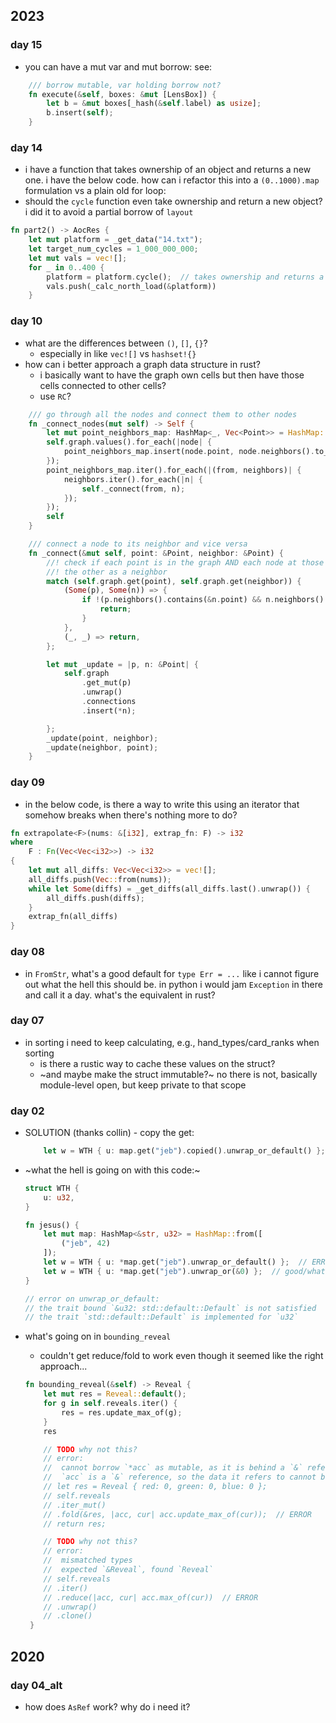 ## 2023

### day 15
- you can have a mut var and mut borrow: see: 
```rust
    /// borrow mutable, var holding borrow not?
    fn execute(&self, boxes: &mut [LensBox]) {
        let b = &mut boxes[_hash(&self.label) as usize];
        b.insert(self);
    }
```

### day 14
- i have a function that takes ownership of an object and returns a new one. i have the below code.
how can i refactor this into a `(0..1000).map` formulation vs a plain old for loop:
- should the `cycle` function even take ownership and return a new object? i did it to avoid a partial borrow of `layout`
```rust
fn part2() -> AocRes {
    let mut platform = _get_data("14.txt");
    let target_num_cycles = 1_000_000_000;
    let mut vals = vec![];
    for _ in 0..400 {
        platform = platform.cycle();  // takes ownership and returns a new object
        vals.push(_calc_north_load(&platform))
    }
```

### day 10
- what are the differences between `()`, `[]`, `{}`?
    - especially in like `vec![]` vs `hashset!{}`
- how can i better approach a graph data structure in rust?
    - i basically want to have the graph own cells but then have those cells connected to other cells?
    - use `RC`?
```rust
    /// go through all the nodes and connect them to other nodes
    fn _connect_nodes(mut self) -> Self {
        let mut point_neighbors_map: HashMap<_, Vec<Point>> = HashMap::new();
        self.graph.values().for_each(|node| {
            point_neighbors_map.insert(node.point, node.neighbors().to_vec());
        });
        point_neighbors_map.iter().for_each(|(from, neighbors)| {
            neighbors.iter().for_each(|n| {
                self._connect(from, n);
            });
        });
        self
    }

    /// connect a node to its neighbor and vice versa
    fn _connect(&mut self, point: &Point, neighbor: &Point) {
        //! check if each point is in the graph AND each node at those points contains
        //! the other as a neighbor
        match (self.graph.get(point), self.graph.get(neighbor)) {
            (Some(p), Some(n)) => {
                if !(p.neighbors().contains(&n.point) && n.neighbors().contains(&p.point)) {
                    return;
                }
            },
            (_, _) => return,
        };

        let mut _update = |p, n: &Point| {
            self.graph
                .get_mut(p)
                .unwrap()
                .connections
                .insert(*n);

        };
        _update(point, neighbor);
        _update(neighbor, point);
    }
```

### day 09
- in the below code, is there a way to write this using an iterator that somehow 
breaks when there's nothing more to do?
```rust
fn extrapolate<F>(nums: &[i32], extrap_fn: F) -> i32 
where
    F : Fn(Vec<Vec<i32>>) -> i32
{
    let mut all_diffs: Vec<Vec<i32>> = vec![];
    all_diffs.push(Vec::from(nums));
    while let Some(diffs) = _get_diffs(all_diffs.last().unwrap()) {
        all_diffs.push(diffs);
    }
    extrap_fn(all_diffs)
}
```

### day 08
- in `FromStr`, what's a good default for `type Err = ...`
like i cannot figure out what the hell this should be.
in python i would jam `Exception` in there and call it a day.
what's the equivalent in rust?

### day 07
- in sorting i need to keep calculating, e.g., hand_types/card_ranks when sorting
    - is there a rustic way to cache these values on the struct?
    - ~and maybe make the struct immutable?~ no there is not, basically module-level open,
      but keep private to that scope

### day 02
- SOLUTION (thanks collin) - copy the get:
    ```rust
        let w = WTH { u: map.get("jeb").copied().unwrap_or_default() };
    ```
- ~what the hell is going on with this code:~
    ```rust
    struct WTH {
        u: u32,
    }

    fn jesus() {
        let mut map: HashMap<&str, u32> = HashMap::from([
            ("jeb", 42)
        ]);
        let w = WTH { u: *map.get("jeb").unwrap_or_default() };  // ERROR
        let w = WTH { u: *map.get("jeb").unwrap_or(&0) };  // good/what the hell?
    }

    // error on unwrap_or_default:
    // the trait bound `&u32: std::default::Default` is not satisfied
    // the trait `std::default::Default` is implemented for `u32`
    
    ```

- what's going on in `bounding_reveal`
    - couldn't get reduce/fold to work even though it seemed like the right approach...
    ```rust
    fn bounding_reveal(&self) -> Reveal {
        let mut res = Reveal::default();
        for g in self.reveals.iter() {
            res = res.update_max_of(g);
        }
        res

        // TODO why not this?
        // error:
        //  cannot borrow `*acc` as mutable, as it is behind a `&` reference
        //  `acc` is a `&` reference, so the data it refers to cannot be borrowed as mutable
        // let res = Reveal { red: 0, green: 0, blue: 0 };
        // self.reveals
        // .iter_mut()
        // .fold(&res, |acc, cur| acc.update_max_of(cur));  // ERROR
        // return res;

        // TODO why not this?
        // error:
        //  mismatched types
        //  expected `&Reveal`, found `Reveal`
        // self.reveals
        // .iter()
        // .reduce(|acc, cur| acc.max_of(cur))  // ERROR
        // .unwrap()
        // .clone()
     }
     ```

## 2020
### day 04_alt
- how does `AsRef` work? why do i need it?